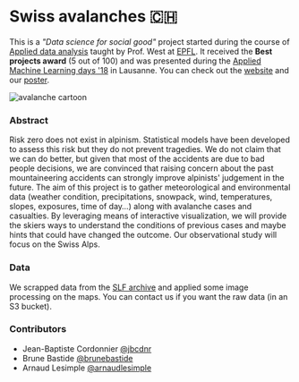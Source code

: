 # Swiss avalanches 🇨🇭

This is a *"Data science for social good"* project started during the course of [Applied data analysis](https://dlab.epfl.ch/teaching/fall2017/cs401/) taught by Prof. West at [EPFL](https://www.epfl.ch/). It received the **Best projects award** (5 out of 100) and was presented during the [Applied Machine Learning days '18](https://www.appliedmldays.org) in Lausanne. You can check out the [website](https://swiss-avalanches.github.io) and our [poster](https://github.com/swiss-avalanches/swiss-avalanches.github.io/raw/master/poster/amld18-poster.pdf).

![avalanche cartoon](img/avalanche2.gif)

### Abstract

Risk zero does not exist in alpinism. Statistical models have been developed to assess this risk but they do not prevent tragedies. We do not claim that we can do better, but given that most of the accidents are due to bad people decisions, we are convinced that raising concern about the past mountaineering accidents can strongly improve alpinists' judgement in the future. The aim of this project is to gather meteorological and environmental data (weather condition, precipitations, snowpack, wind, temperatures, slopes, exposures, time of day…) along with avalanche cases and casualties. By leveraging means of interactive visualization, we will provide the skiers ways to understand the conditions of previous cases and maybe hints that could have changed the outcome. Our observational study will focus on the Swiss Alps.

### Data

We scrapped data from the [SLF archive](https://www.slf.ch/en/avalanche-bulletin-and-snow-situation/archive.html?tx_wslavalanches_archiv%5Bpath%5D=%2Fuser_upload%2Fimport%2Flwdarchiv%2Fpublic%2F&tx_wslavalanches_archiv%5Baction%5D=showArchiv&tx_wslavalanches_archiv%5Bcontroller%5D=Avalanche&cHash=c71751a643ec4629e21b0306033ccd59) and applied some image processing on the maps. You can contact us if you want the raw data (in an S3 bucket).

### Contributors

- Jean-Baptiste Cordonnier [@jbcdnr](https://github.com/jbcdnr)
- Brune Bastide [@brunebastide](https://github.com/brunebastide)
- Arnaud Lesimple [@arnaudlesimple](https://github.com/arnaudlesimple)